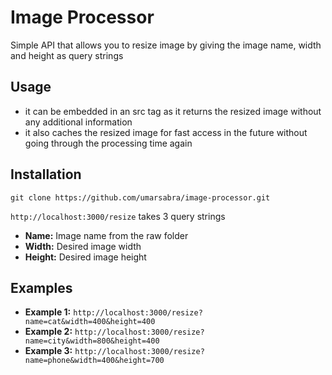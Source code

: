 # Image Processor

Simple API that allows you to resize image by giving the image name, width and height as query strings

## Usage

- it can be embedded in an src tag as it returns the resized image without any additional information
- it also caches the resized image for fast access in the future without going through the processing time again

## Installation

`git clone https://github.com/umarsabra/image-processor.git`

`http://localhost:3000/resize` takes 3 query strings

- **Name:** Image name from the raw folder
- **Width:** Desired image width
- **Height:** Desired image height

## Examples

- **Example 1:** `http://localhost:3000/resize?name=cat&width=400&height=400`
- **Example 2:** `http://localhost:3000/resize?name=city&width=800&height=400`
- **Example 3:** `http://localhost:3000/resize?name=phone&width=400&height=700`
